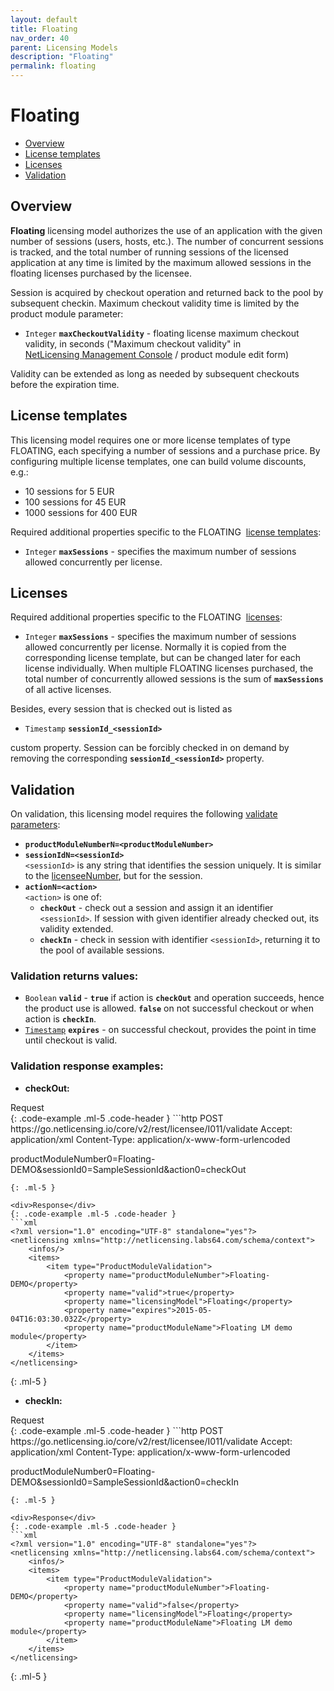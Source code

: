 ```yaml
---
layout: default
title: Floating
nav_order: 40
parent: Licensing Models
description: "Floating"
permalink: floating
---
```


Floating
========

-   [Overview](#overview)
-   [License templates](#license-templates)
-   [Licenses](#licenses)
-   [Validation](#validation)

Overview
--------

**Floating** licensing model authorizes the use of an application with the given
 number of sessions (users, hosts, etc.). The number of concurrent sessions is
 tracked, and the total number of running sessions of the licensed application
 at any time is limited by the maximum allowed sessions in the floating licenses
 purchased by the licensee.

Session is acquired by checkout operation and returned back to the pool by
 subsequent checkin. Maximum checkout validity time is limited by the product
 module parameter:

-   `Integer` **`maxCheckoutValidity`** - floating license maximum checkout
    validity, in seconds ("Maximum checkout validity" in
    <a href="http://l64.cc/nlUI" class="external-link">
    NetLicensing Management Console</a> / product module edit form)

Validity can be extended as long as needed by subsequent checkouts before the
 expiration time.

License templates
-----------------

This licensing model requires one or more license templates of type FLOATING,
 each specifying a number of sessions and a purchase price. By configuring
 multiple license templates, one can build volume discounts, e.g.:

-   10 sessions for 5 EUR
-   100 sessions for 45 EUR
-   1000 sessions for 400 EUR

Required additional properties specific to the FLOATING
 [license templates](object-model#license-template):

-   `Integer` **`maxSessions`** - specifies the maximum number of sessions
    allowed concurrently per license.

Licenses
--------

Required additional properties specific to the FLOATING
 [licenses](object-model#license):

-   `Integer` **`maxSessions`** - specifies the maximum number of sessions
    allowed concurrently per license. Normally it is copied from the
    corresponding license template, but can be changed later for each
    license individually. When multiple FLOATING licenses purchased, the
    total number of concurrently allowed sessions is the sum
    of **`maxSessions`** of all active licenses.

Besides, every session that is checked out is listed as

-   `Timestamp` **`sessionId_<sessionId>`**

custom property. Session can be forcibly checked in on demand by
removing the corresponding **`sessionId_<sessionId>`** property.

Validation
----------

On validation, this licensing model requires the following
 [validate parameters](licensee-services#validate-licensee):

-   **`productModuleNumberN=<productModuleNumber>`**
-   **`sessionIdN=<sessionId>`**  
    `<sessionId>` is any string that identifies the session uniquely. It
    is similar to the [licenseeNumber](glossary), but for the session.
-   **`actionN=<action>`**  
    `<action>` is one of:
    -   **`checkOut`** - check out a session and assign it an identifier
        `<sessionId>`. If session with given identifier already checked
        out, its validity extended.
    -   **`checkIn`** - check in session with identifier `<sessionId>`,
        returning it to the pool of available sessions.

### Validation returns values:

-   `Boolean` **`valid`** - **`true`** if action is **`checkOut`** and operation
    succeeds, hence the product use is allowed. **`false`** on not
    successful checkout or when action is **`checkIn`**.
-   [`Timestamp`](restful-api#data-types) **`expires`** -
    on successful checkout, provides the point in time until checkout is
    valid.

### Validation response examples:
-   **checkOut:**
<div>Request</div>
{: .code-example .ml-5 .code-header }
```http
POST https://go.netlicensing.io/core/v2/rest/licensee/I011/validate
Accept: application/xml
Content-Type: application/x-www-form-urlencoded

productModuleNumber0=Floating-DEMO&sessionId0=SampleSessionId&action0=checkOut
```
{: .ml-5 }

<div>Response</div>
{: .code-example .ml-5 .code-header }
```xml
<?xml version="1.0" encoding="UTF-8" standalone="yes"?>
<netlicensing xmlns="http://netlicensing.labs64.com/schema/context">
    <infos/>
    <items>
        <item type="ProductModuleValidation">
            <property name="productModuleNumber">Floating-DEMO</property>
            <property name="valid">true</property>
            <property name="licensingModel">Floating</property>
            <property name="expires">2015-05-04T16:03:30.032Z</property>
            <property name="productModuleName">Floating LM demo module</property>
        </item>
    </items>
</netlicensing>
```
{: .ml-5 }

-   **checkIn:**
<div>Request</div>
{: .code-example .ml-5 .code-header }
```http
POST https://go.netlicensing.io/core/v2/rest/licensee/I011/validate
Accept: application/xml
Content-Type: application/x-www-form-urlencoded

productModuleNumber0=Floating-DEMO&sessionId0=SampleSessionId&action0=checkIn
```
{: .ml-5 }

<div>Response</div>
{: .code-example .ml-5 .code-header }
```xml
<?xml version="1.0" encoding="UTF-8" standalone="yes"?>
<netlicensing xmlns="http://netlicensing.labs64.com/schema/context">
    <infos/>
    <items>
        <item type="ProductModuleValidation">
            <property name="productModuleNumber">Floating-DEMO</property>
            <property name="valid">false</property>
            <property name="licensingModel">Floating</property>
            <property name="productModuleName">Floating LM demo module</property>
        </item>
    </items>
</netlicensing>
```
{: .ml-5 }
